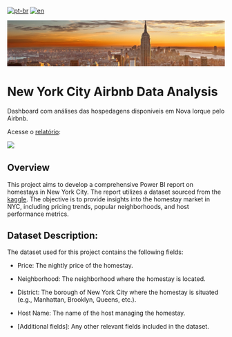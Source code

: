[![pt-br](https://img.shields.io/badge/language-pt--br-green.svg)](https://github.com/GustavoNascimento98/new-york-airbnb/blob/main/README.md)
[![en](https://img.shields.io/badge/language-en-red.svg)](https://github.com/GustavoNascimento98/new-york-airbnb/blob/main/README-en.md)

![](img/new-york-city.jpg)

# New York City Airbnb Data Analysis

Dashboard com análises das hospedagens disponíveis em Nova Iorque pelo Airbnb.

Acesse o [relatório](https://app.powerbi.com/view?r=eyJrIjoiOGZhNGM0ZDEtYzY5OC00YzA4LTkzM2MtNzRkOTFlM2FjZjQ2IiwidCI6ImRhNmQ0OWRhLTU1N2MtNDQxNy04YWVmLTg4ZTA1MDcxOTE0MyJ9):

[![](img/dashboard.gif)](https://app.powerbi.com/view?r=eyJrIjoiOGZhNGM0ZDEtYzY5OC00YzA4LTkzM2MtNzRkOTFlM2FjZjQ2IiwidCI6ImRhNmQ0OWRhLTU1N2MtNDQxNy04YWVmLTg4ZTA1MDcxOTE0MyJ9)

## Overview
This project aims to develop a comprehensive Power BI report on homestays in New York City. The report utilizes a dataset sourced from the [kaggle](https://www.kaggle.com/datasets/dgomonov/new-york-city-airbnb-open-data). The objective is to provide insights into the homestay market in NYC, including pricing trends, popular neighborhoods, and host performance metrics.

## Dataset Description:
The dataset used for this project contains the following fields:

- Price: The nightly price of the homestay.

- Neighborhood: The neighborhood where the homestay is located.

- District: The borough of New York City where the homestay is situated (e.g., Manhattan, Brooklyn, Queens, etc.).

- Host Name: The name of the host managing the homestay.

- [Additional fields]: Any other relevant fields included in the dataset.


